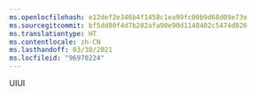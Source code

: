 ```yaml
---
ms.openlocfilehash: e12def2e346b4f1458c1ea99fc00b9d68d09e73e
ms.sourcegitcommit: bf5dd80f4d7b202afa90e90d1148402c5474d826
ms.translationtype: HT
ms.contentlocale: zh-CN
ms.lasthandoff: 03/30/2021
ms.locfileid: "96970224"
---
```

<span data-ttu-id="bedeb-101">UI</span><span class="sxs-lookup"><span data-stu-id="bedeb-101">UI</span></span>
